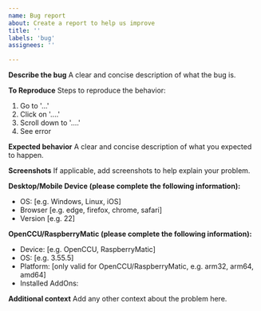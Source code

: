 ```yaml
---
name: Bug report
about: Create a report to help us improve
title: ''
labels: 'bug'
assignees: ''

---
```


**Describe the bug**
A clear and concise description of what the bug is.

**To Reproduce**
Steps to reproduce the behavior:
1. Go to '...'
2. Click on '....'
3. Scroll down to '....'
4. See error

**Expected behavior**
A clear and concise description of what you expected to happen.

**Screenshots**
If applicable, add screenshots to help explain your problem.

**Desktop/Mobile Device (please complete the following information):**
 - OS: [e.g. Windows, Linux, iOS]
 - Browser [e.g. edge, firefox, chrome, safari]
 - Version [e.g. 22]

**OpenCCU/RaspberryMatic (please complete the following information):**
 - Device: [e.g. OpenCCU, RaspberryMatic]
 - OS: [e.g. 3.55.5]
 - Platform: [only valid for OpenCCU/RaspberryMatic, e.g. arm32, arm64, amd64]
 - Installed AddOns: 

**Additional context**
Add any other context about the problem here.

